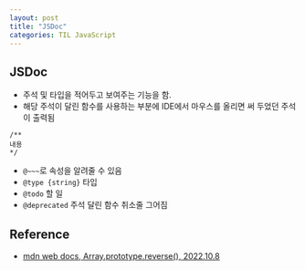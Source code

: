 ```yaml
---
layout: post
title: "JSDoc"
categories: TIL JavaScript
---
```


## JSDoc

- 주석 및 타입을 적어두고 보여주는 기능을 함.
- 해당 주석이 달린 함수를 사용하는 부분에 IDE에서 마우스를 올리면 써 두었던 주석이 출력됨

```
/**
내용
*/
```

- `@~~~`로 속성을 알려줄 수 있음
- `@type {string}` 타입
- `@todo` 할 일 
- `@deprecated` 주석 달린 함수 취소줄 그어짐

## Reference

- [mdn web docs, Array.prototype.reverse(), 2022.10.8](https://developer.mozilla.org/en-US/docs/Web/JavaScript/Reference/Global_Objects/Array/reverse)